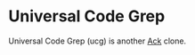 # Universal Code Grep

Universal Code Grep (ucg) is another [Ack](http://beyondgrep.com/) clone.



